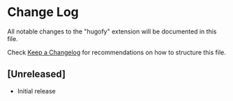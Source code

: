 # Change Log
All notable changes to the "hugofy" extension will be documented in this file.

Check [Keep a Changelog](http://keepachangelog.com/) for recommendations on how to structure this file.

## [Unreleased]
- Initial release